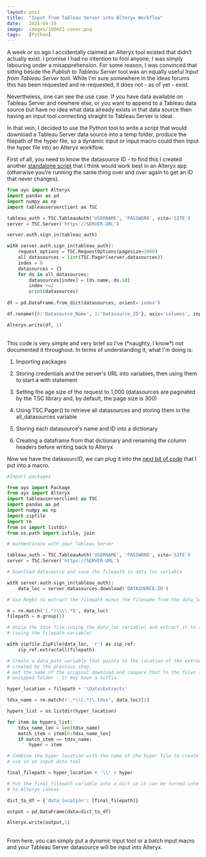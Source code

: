 ```yaml
---
layout: post
title:  "Input from Tableau Server into Alteryx Workflow"
date:   2021-04-10
image:  images/100421-cover.png
tags:   [Python]
---
```

A week or so ago I accidentally claimed an Alteryx tool existed that didn't actually exist. I promise I had no intention to fool anyone, I was simply labouring under a misapprehension. For some reason, I was convinced that sitting beside the *Publish to Tableau Server* tool was an equally useful *Input from Tableau Server* tool. While I'm sure somewhere in the ideas forums this has been requested and re-requested, it does not - as of yet - exist.

Nevertheless, one can see the use case. If you have data available on Tableau Server and nowhere else, or you want to append to a Tableau data source but have no idea what data already exists in that data source then having an input tool connecting straight to Tableau Server is ideal.

In that vein, I decided to use the Python tool to write a script that would download a Tableau Server data source into a temp folder, produce the filepath of the hyper file, so a dynamic input or input macro could then input the hyper file into an Alteryx workflow.

First of all, you need to know the datasource ID - to find this I created another [standalone script](https://github.com/CRMarland/tableauservertoalteryx/blob/master/tabserverdatasourceids.py) that I think would work best in an Alteryx app (otherwise you're running the same thing over and over again to get an ID that never changes).

```python
from ayx import Alteryx
import pandas as pd
import numpy as np
import tableauserverclient as TSC

tableau_auth = TSC.TableauAuth('USERNAME', 'PASSWORD', site='SITE')
server = TSC.Server('https://SERVER-URL')

server.auth.sign_in(tableau_auth)

with server.auth.sign_in(tableau_auth):
    request_options = TSC.RequestOptions(pagesize=1000)
    all_datasources = list(TSC.Pager(server.datasources))
    index = 0
    datasources = {}
    for ds in all_datasources:
        datasources[index] = [ds.name, ds.id]
        index +=1
        print(datasources)
       
df = pd.DataFrame.from_dict(datasources, orient='index')

df.rename({0:'Datasource_Name', 1:'Datasource_ID'}, axis='columns', inplace=True)

Alteryx.write(df, 1)
```
<br/>
This code is very simple and very brief so I've (*naughty, I know*) not documented it throughout. In terms of understanding it, what I'm doing is:

1. Importing packages

2. Storing credentials and the server's URL into variables, then using them to start a with statement

3. Setting the age size of the request to 1,000 (datasources are paginated by the TSC library and, by default, the page size is 300)

4. Using TSC.Pager() to retrieve all datasources and storing them in the all_datasources variable

5. Storing each datasource's name and ID into a dictionary

6. Creating a dataframe from that dictionary and renaming the column headers before writing back to Alteryx

Now we have the datasourcID, we can plug it into the [next bit of code](https://github.com/CRMarland/tableauservertoalteryx/blob/master/tableaudatasourcedownload.py) that I put into a macro.

```python
#Import packages

from ayx import Package
from ayx import Alteryx
import tableauserverclient as TSC
import pandas as pd
import numpy as np
import zipfile
import re
from os import listdir
from os.path import isfile, join

# Authenticate with your Tableau Server

tableau_auth = TSC.TableauAuth('USERNAME', 'PASSWORD', site='SITE')
server = TSC.Server('https://SERVER-URL')

# Download datasource and save the filepath in data_loc variable

with server.auth.sign_in(tableau_auth):
    data_loc = server.datasources.download('DATASOURCE-ID')

# Use RegEx to extract the filepath minus the filename from the data_loc variable

m = re.match('(.*)\\\\.*$', data_loc)
filepath = m.group(1)

# Unzip the tdsx file (using the data_loc variable) and extract it to the folder
# (using the filepath variable)

with zipfile.ZipFile(data_loc, 'r') as zip_ref:
    zip_ref.extractall(filepath)

# Create a data_path variable that points to the location of the extracted hyper file
# created by the previous step.
# Get the name of the original download and compare that to the files in the 
# unzipped folder - it may have a suffix. 

hyper_location = filepath + '\Data\Extracts'

tdsx_name = re.match(r'.*\\(.*)\.tdsx', data_loc)[1]

hypers_list = os.listdir(hyper_location)

for item in hypers_list:
    tdsx_name_len = len(tdsx_name)
    match_item = item[0:tdsx_name_len]
    if match_item == tdsx_name:
        hyper = item

# Combine the hyper location with the name of the hyper file to create the full path to
# use in an input data tool

final_filepath = hyper_location + '\\' + hyper

# Put the final_filepath variable into a dict so it can be turned into a df and exported
# to Alteryx canvas

dict_to_df = {'data_location': [final_filepath]}

output = pd.DataFrame(data=dict_to_df)

Alteryx.write(output,1)
```
<br/>
From here, you can simply put a dynamic input tool or a batch input macro and your Tableau Server datasource will be input into Alteryx.